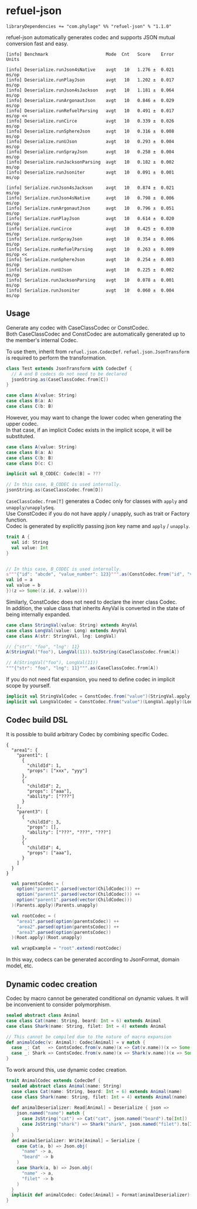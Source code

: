 # refuel-json

```
libraryDependencies += "com.phylage" %% "refuel-json" % "1.1.0"
```

refuel-json automatically generates codec and supports JSON mutual conversion fast and easy.

```
[info] Benchmark                      Mode  Cnt   Score    Error  Units

[info] Deserialize.runJson4sNative    avgt   10   1.276 ±  0.021  ms/op
[info] Deserialize.runPlayJson        avgt   10   1.202 ±  0.017  ms/op
[info] Deserialize.runJson4sJackson   avgt   10   1.181 ±  0.064  ms/op
[info] Deserialize.runArgonautJson    avgt   10   0.846 ±  0.029  ms/op
[info] Deserialize.runRefuelParsing   avgt   10   0.491 ±  0.017  ms/op <<
[info] Deserialize.runCirce           avgt   10   0.339 ±  0.026  ms/op
[info] Deserialize.runSphereJson      avgt   10   0.316 ±  0.008  ms/op
[info] Deserialize.runUJson           avgt   10   0.293 ±  0.004  ms/op
[info] Deserialize.runSprayJson       avgt   10   0.258 ±  0.004  ms/op
[info] Deserialize.runJacksonParsing  avgt   10   0.182 ±  0.002  ms/op
[info] Deserialize.runJsoniter        avgt   10   0.091 ±  0.001  ms/op

[info] Serialize.runJson4sJackson     avgt   10   0.874 ±  0.021  ms/op
[info] Serialize.runJson4sNative      avgt   10   0.798 ±  0.006  ms/op
[info] Serialize.runArgonautJson      avgt   10   0.796 ±  0.051  ms/op
[info] Serialize.runPlayJson          avgt   10   0.614 ±  0.020  ms/op
[info] Serialize.runCirce             avgt   10   0.425 ±  0.030  ms/op
[info] Serialize.runSprayJson         avgt   10   0.354 ±  0.006  ms/op
[info] Serialize.runRefuelParsing     avgt   10   0.263 ±  0.009  ms/op <<
[info] Serialize.runSphereJson        avgt   10   0.254 ±  0.003  ms/op
[info] Serialize.runUJson             avgt   10   0.225 ±  0.002  ms/op
[info] Serialize.runJacksonParsing    avgt   10   0.078 ±  0.001  ms/op
[info] Serialize.runJsoniter          avgt   10   0.060 ±  0.004  ms/op
```

## Usage

Generate any codec with CaseClassCodec or ConstCodec.<br/>
Both CaseClassCodec and ConstCodec are automatically generated up to the member's internal Codec.

To use them, inherit from `refuel.json.CodecDef`. `refuel.json.JsonTransform` is required to perform the transformation.

```scala
class Test extends JsonTransform with CodecDef {
  // A and B codecs do not need to be declared
  jsonString.as(CaseClassCodec.from[C])
}

case class A(value: String)
case class B(a: A)
case class C(b: B)
```

However, you may want to change the lower codec when generating the upper codec.<br/>
In that case, if an implicit Codec exists in the implicit scope, it will be substituted.

```scala
case class A(value: String)
case class B(a: A)
case class C(b: B)
case class D(c: C)

implicit val B_CODEC: Codec[B] = ???

// In this case, B_CODEC is used internally.
jsonString.as(CaseClassCodec.from[D])
```

`CaseClassCodec.from[T]` generates a Codec only for classes with `apply` and `unapply/unapplySeq`.<br/>
Use ConstCodec if you do not have apply / unapply, such as trait or Factory function.<br/>
Codec is generated by explicitly passing json key name and `apply` / `unapply`.

```scala
trait A {
  val id: String
  val value: Int
}


// In this case, B_CODEC is used internally.
s"""{"id": "abcde", "value_number": 123}""".as(ConstCodec.from("id", "value_number")((a, b) => new A {
val id = a
val value = b
})(z => Some((z.id, z.value))))
```

Similarly, ConstCodec does not need to declare the inner class Codec.<br/>
In addition, the value class that inherits AnyVal is converted in the state of being internally expanded.

```scala
case class StringVal(value: String) extends AnyVal
case class LongVal(value: Long) extends AnyVal
case class A(str: StringVal, lng: LongVal)

// {"str": "foo", "lng": 11}
A(StringVal("foo"), LongVal(11)).toJString(CaseClassCodec.from[A])

// A(StringVal("foo"), LongVal(11))
"""{"str": "foo", "lng": 11}""".as(CaseClassCodec.from[A])
```

If you do not need flat expansion, you need to define codec in implicit scope by yourself.

```scala
implicit val StringValCodec = ConstCodec.from("value")(StringVal.apply)(StringVal.unapply)
implicit val LongValCodec = ConstCodec.from("value")(LongVal.apply)(LongVal.unapply)
```

## Codec build DSL

It is possible to build arbitrary Codec by combining specific Codec.

```
{
  "area1": {
    "parent1": [
      {
        "childId": 1,
        "props": ["xxx", "yyy"]
      },
      {
        "childId": 2,
        "props": ["aaa"],
        "ability": ["???"]
      }
    ],
    "parent3": [
      {
        "childId": 3,
        "props": [],
        "ability": ["???", "???", "???"]
      },
      {
        "childId": 4,
        "props": ["aaa"],
      }
    ]
  }
}
```

```scala
  val parentsCodec = (
    option("parent1".parsed(vector(ChildCodec))) ++
    option("parent1".parsed(vector(ChildCodec))) ++
    option("parent1".parsed(vector(ChildCodec)))
  )(Parents.apply)(Parents.unapply)

  val rootCodec = (
    "area1".parsed(option(parentsCodec)) ++
    "area2".parsed(option(parentsCodec)) ++
    "area3".parsed(option(parentsCodec))
  )(Root.apply)(Root.unapply)

  val wrapExample = "root".extend(rootCodec)
```

In this way, codecs can be generated according to JsonFormat, domain model, etc.

## Dynamic codec creation

Codec by macro cannot be generated conditional on dynamic values.
It will be inconvenient to consider polymorphism.

```scala 
sealed abstract class Animal
case class Cat(name: String, beard: Int = 6) extends Animal
case class Shark(name: String, filet: Int = 4) extends Animal

// This cannot be compiled due to the nature of macro expansion
def animalCodec(v: Animal): Codec[Animal] = v match {
  case _: Cat   => ContsCodec.from(v.name)(x => Cat(v.name))(x => Some(x))
  case _: Shark => ContsCodec.from(v.name)(x => Shark(v.name))(x => Some(x))
}
```

To work around this, use dynamic codec creation.

```scala
trait AnimalCodec extends CodecDef {
  sealed abstract class Animal(name: String)
  case class Cat(name: String, beard: Int = 6) extends Animal(name)
  case class Shark(name: String, filet: Int = 4) extends Animal(name)
  
  def animalDeserializer: Read[Animal] = Deserialize { json =>
    json.named("name") match {
      case JsString("cat") => Cat("cat", json.named("beard").to[Int])
      case JsString("shark") => Shark("shark", json.named("filet").to[Int])
    }
  }
  def animalSerializer: Write[Animal] = Serialize {
    case Cat(a, b) => Json.obj(
      "name" -> a,
      "beard" -> b
    )
    case Shark(a, b) => Json.obj(
      "name" -> a,
      "filet" -> b
    )
  }
  implicit def animalCodec: Codec[Animal] = Format(animalDeserializer)(animalSerializer)
} 
```